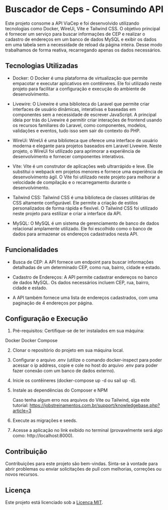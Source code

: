 # Buscador de Ceps - Consumindo API

Este projeto consome a API ViaCep e foi desenvolvido utilizando tecnologias como Docker, WireUi, Vite e Tailwind CSS. O objetivo principal é fornecer um serviço para buscar informações de CEP e realizar o cadastro de endereços em um banco de dados MySQL e exibir os dados em uma tabela sem a necessidade de reload da página inteira. Desse modo trabalhamos de forma reativa, recarregando apenas os dados necessários.

## Tecnologias Utilizadas


- Docker: O Docker é uma plataforma de virtualização que permite empacotar e executar aplicativos em contêineres. Ele foi utilizado neste projeto para facilitar a configuração e execução do ambiente de desenvolvimento.

- Livewire: O Livewire é uma biblioteca do Laravel que permite criar interfaces de usuário dinâmicas, interativas e baseadas em componentes sem a necessidade de escrever JavaScript. A principal ideia por trás do Livewire é permitir criar interações de frontend usando os recursos familiares do Laravel, como componentes, modelos, validações e eventos, tudo isso sem sair do contexto do PHP.

- WireUi: WireUi é uma biblioteca que oferece uma interface de usuário moderna e elegante para projetos baseados em Laravel Livewire. Neste projeto, o WireUi foi utilizado para aprimorar a experiência de desenvolvimento e fornecer componentes interativos.

- Vite: Vite é um construtor de aplicações web ultrarrápido e leve. Ele substitui o webpack em projetos menores e fornece uma experiência de desenvolvimento ágil. O Vite foi utilizado neste projeto para melhorar a velocidade de compilação e o recarregamento durante o desenvolvimento.

- Tailwind CSS: Tailwind CSS é uma biblioteca de classes utilitárias de CSS altamente configurável. Ele permite a criação de estilos personalizados de forma rápida e flexível. O Tailwind CSS foi utilizado neste projeto para estilizar e criar a interface da API.

- MySQL: O MySQL é um sistema de gerenciamento de banco de dados relacional amplamente utilizado. Ele foi escolhido como o banco de dados para armazenar os endereços cadastrados nesta API.

## Funcionalidades

- Busca de CEP: A API fornece um endpoint para buscar informações detalhadas de um determinado CEP, como rua, bairro, cidade e estado.

- Cadastro de Endereços: A API permite cadastrar endereços no banco de dados MySQL. Os dados necessários incluem CEP, rua, bairro, cidade e estado.

- A API também fornece uma lista de endereços cadastrados, com uma paginação de 4 endereços por página.

## Configuração e Execução

1. Pré-requisitos:
Certifique-se de ter instalados em sua máquina:

Docker
Docker Compose

2. Clonar o repositório do projeto em sua máquina local.

3. Configurar o arquivo .env (utilize o comando docker-inspect para poder acessar o ip address, copie e cole no host do arquivo .env para poder fazer conexão com um banco de dados externo).

4. Inicie os contêineres (docker-compose up -d ou sail up -d).

5. Instale as dependências do Composer e NPM

   Caso tenha algum erro nos arquivos do Vite ou Tailwind, siga este tutorial: https://jobstreinamentos.com.br/support/knowledgebase.php?article=3

6. Execute as migrações e seeds.

7. Acesse a aplicação no link exibido no terminal (provavelmente será algo como: http://localhost:8000).


## Contribuição

Contribuições para este projeto são bem-vindas. Sinta-se à vontade para abrir problemas ou enviar solicitações de pull com melhorias, correções ou novos recursos.

## Licença

Este projeto está licenciado sob a [Licença MIT](https://opensource.org/licenses/MIT).